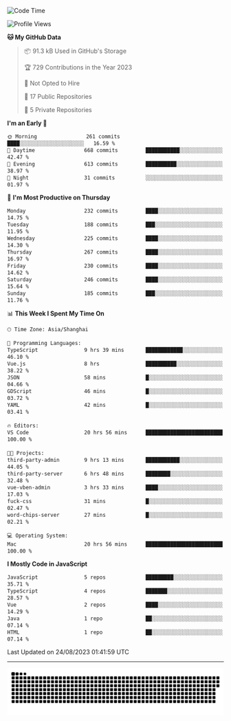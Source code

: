<!--
<picture>
  <source
    srcset="https://github-readme-stats.vercel.app/api?username=kevinxft&show_icons=true&theme=dark"
    media="(prefers-color-scheme: dark)"
  />
  <source
    srcset="https://github-readme-stats.vercel.app/api?username=kevinxft&show_icons=true"
    media="(prefers-color-scheme: light), (prefers-color-scheme: no-preference)"
  />
  <img src="https://github-readme-stats.vercel.app/api?username=kevinxft&show_icons=true" />
</picture>
-->

<!--START_SECTION:waka-->
![Code Time](http://img.shields.io/badge/Code%20Time-1%2C175%20hrs%208%20mins-blue)

![Profile Views](http://img.shields.io/badge/Profile%20Views-0-blue)

**🐱 My GitHub Data** 

> 📦 91.3 kB Used in GitHub's Storage 
 > 
> 🏆 729 Contributions in the Year 2023
 > 
> 🚫 Not Opted to Hire
 > 
> 📜 17 Public Repositories 
 > 
> 🔑 5 Private Repositories 
 > 
**I'm an Early 🐤** 

```text
🌞 Morning                261 commits         ████░░░░░░░░░░░░░░░░░░░░░   16.59 % 
🌆 Daytime                668 commits         ███████████░░░░░░░░░░░░░░   42.47 % 
🌃 Evening                613 commits         ██████████░░░░░░░░░░░░░░░   38.97 % 
🌙 Night                  31 commits          ░░░░░░░░░░░░░░░░░░░░░░░░░   01.97 % 
```
📅 **I'm Most Productive on Thursday** 

```text
Monday                   232 commits         ████░░░░░░░░░░░░░░░░░░░░░   14.75 % 
Tuesday                  188 commits         ███░░░░░░░░░░░░░░░░░░░░░░   11.95 % 
Wednesday                225 commits         ████░░░░░░░░░░░░░░░░░░░░░   14.30 % 
Thursday                 267 commits         ████░░░░░░░░░░░░░░░░░░░░░   16.97 % 
Friday                   230 commits         ████░░░░░░░░░░░░░░░░░░░░░   14.62 % 
Saturday                 246 commits         ████░░░░░░░░░░░░░░░░░░░░░   15.64 % 
Sunday                   185 commits         ███░░░░░░░░░░░░░░░░░░░░░░   11.76 % 
```


📊 **This Week I Spent My Time On** 

```text
🕑︎ Time Zone: Asia/Shanghai

💬 Programming Languages: 
TypeScript               9 hrs 39 mins       ████████████░░░░░░░░░░░░░   46.10 % 
Vue.js                   8 hrs               ██████████░░░░░░░░░░░░░░░   38.22 % 
JSON                     58 mins             █░░░░░░░░░░░░░░░░░░░░░░░░   04.66 % 
GDScript                 46 mins             █░░░░░░░░░░░░░░░░░░░░░░░░   03.72 % 
YAML                     42 mins             █░░░░░░░░░░░░░░░░░░░░░░░░   03.41 % 

🔥 Editors: 
VS Code                  20 hrs 56 mins      █████████████████████████   100.00 % 

🐱‍💻 Projects: 
third-party-admin        9 hrs 13 mins       ███████████░░░░░░░░░░░░░░   44.05 % 
third-party-server       6 hrs 48 mins       ████████░░░░░░░░░░░░░░░░░   32.48 % 
vue-vben-admin           3 hrs 33 mins       ████░░░░░░░░░░░░░░░░░░░░░   17.03 % 
fuck-css                 31 mins             █░░░░░░░░░░░░░░░░░░░░░░░░   02.47 % 
word-chips-server        27 mins             █░░░░░░░░░░░░░░░░░░░░░░░░   02.21 % 

💻 Operating System: 
Mac                      20 hrs 56 mins      █████████████████████████   100.00 % 
```

**I Mostly Code in JavaScript** 

```text
JavaScript               5 repos             █████████░░░░░░░░░░░░░░░░   35.71 % 
TypeScript               4 repos             ███████░░░░░░░░░░░░░░░░░░   28.57 % 
Vue                      2 repos             ████░░░░░░░░░░░░░░░░░░░░░   14.29 % 
Java                     1 repo              ██░░░░░░░░░░░░░░░░░░░░░░░   07.14 % 
HTML                     1 repo              ██░░░░░░░░░░░░░░░░░░░░░░░   07.14 % 
```




 Last Updated on 24/08/2023 01:41:59 UTC
<!--END_SECTION:waka-->

---

<picture>
  <source media="(prefers-color-scheme: dark)" srcset="https://raw.githubusercontent.com/kevinxft/kevinxft/output/github-contribution-grid-snake-dark.svg">
  <source media="(prefers-color-scheme: light)" srcset="https://raw.githubusercontent.com/kevinxft/kevinxft/output/github-contribution-grid-snake.svg">
  <img alt="github contribution grid snake animation" src="https://raw.githubusercontent.com/kevinxft/kevinxft/output/github-contribution-grid-snake.svg">
</picture>